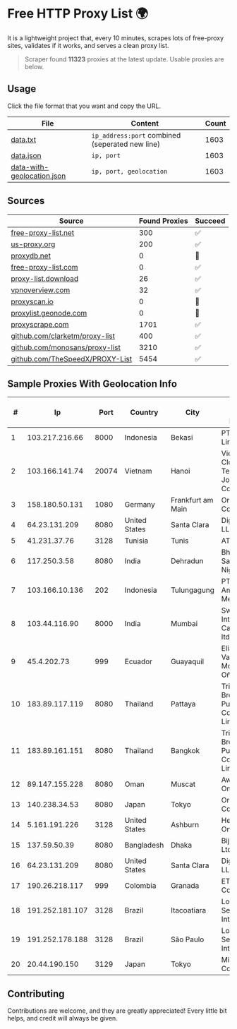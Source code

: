 
# Free HTTP Proxy List 🌍

It is a lightweight project that, every 10 minutes, scrapes lots of free-proxy sites, validates if it works, and serves a clean proxy list.


> Scraper found **11323** proxies at the latest update. Usable proxies are below.

## Usage

Click the file format that you want and copy the URL.


|File|Content|Count|
|----|-------|-----|
|[data.txt](https://raw.githubusercontent.com/themiralay/Proxy-List-World/master/data.txt)|`ip_address:port` combined (seperated new line)|1603|
|[data.json](https://raw.githubusercontent.com/themiralay/Proxy-List-World/master/data.json)|`ip, port`|1603|
|[data-with-geolocation.json](https://raw.githubusercontent.com/themiralay/Proxy-List-World/master/data-with-geolocation.json)|`ip, port, geolocation`|1603|

## Sources

|Source|Found Proxies|Succeed|
|------|-------------|-------|
|[free-proxy-list.net](https://free-proxy-list.net)|300|✅|
|[us-proxy.org](https://www.us-proxy.org)|200|✅|
|[proxydb.net](http://proxydb.net)|0|🚫|
|[free-proxy-list.com](https://free-proxy-list.com/?page=&port=&type%5B%5D=http&type%5B%5D=https&up_time=0&search=Search)|0|✅|
|[proxy-list.download](https://www.proxy-list.download/HTTP)|26|✅|
|[vpnoverview.com](https://vpnoverview.com/privacy/anonymous-browsing/free-proxy-servers)|32|✅|
|[proxyscan.io](https://www.proxyscan.io)|0|🚫|
|[proxylist.geonode.com](https://proxylist.geonode.com/api/proxy-list?limit=300&page=1&sort_by=lastChecked&sort_type=desc&protocols=http,https)|0|🚫|
|[proxyscrape.com](https://api.proxyscrape.com/v2/?request=displayproxies&protocol=http&timeout=10000&country=all&ssl=all&anonymity=all)|1701|✅|
|[github.com/clarketm/proxy-list](https://raw.githubusercontent.com/clarketm/proxy-list/master/proxy-list-raw.txt)|400|✅|
|[github.com/monosans/proxy-list](https://raw.githubusercontent.com/monosans/proxy-list/main/proxies/http.txt)|3210|✅|
|[github.com/TheSpeedX/PROXY-List](https://raw.githubusercontent.com/TheSpeedX/PROXY-List/master/http.txt)|5454|✅|


## Sample Proxies With Geolocation Info

|#|Ip|Port|Country|City|Internet Service Provider|
|-|--|----|-------|----|-------------------------|
|1|103.217.216.66|8000|Indonesia|Bekasi|PT. Infotama Lintas Global|
|2|103.166.141.74|20074|Vietnam|Hanoi|Viet NAM Cloud Technology Joint Stock Company|
|3|158.180.50.131|1080|Germany|Frankfurt am Main|Oracle Corporation|
|4|64.23.131.209|8080|United States|Santa Clara|DigitalOcean, LLC|
|5|41.231.37.76|3128|Tunisia|Tunis|ATI - ISP|
|6|117.250.3.58|8080|India|Dehradun|Bharat Sanchar Nigam Ltd|
|7|103.166.10.136|202|Indonesia|Tulungagung|PT. Yasmin Amanah Media|
|8|103.44.116.90|8000|India|Mumbai|Swastik Internet and Cables pvt. ltd|
|9|45.4.202.73|999|Ecuador|Guayaquil|Eliana Vanessa Morocho Oña|
|10|183.89.117.119|8080|Thailand|Pattaya|Triple T Broadband Public Company Limited|
|11|183.89.161.151|8080|Thailand|Bangkok|Triple T Broadband Public Company Limited|
|12|89.147.155.228|8080|Oman|Muscat|Awaser Oman LLC|
|13|140.238.34.53|8080|Japan|Tokyo|Oracle Corporation|
|14|5.161.191.226|3128|United States|Ashburn|Hetzner Online GmbH|
|15|137.59.50.39|8080|Bangladesh|Dhaka|Bijoy Online Ltd|
|16|64.23.131.209|8080|United States|Santa Clara|DigitalOcean, LLC|
|17|190.26.218.117|999|Colombia|Granada|ETB - Colombia|
|18|191.252.181.107|3128|Brazil|Itacoatiara|Locaweb Serviços de Internet S/A|
|19|191.252.178.188|3128|Brazil|São Paulo|Locaweb Serviços de Internet S/A|
|20|20.44.190.150|3129|Japan|Tokyo|Microsoft Corporation|



## Contributing

Contributions are welcome, and they are greatly appreciated! Every
little bit helps, and credit will always be given.

